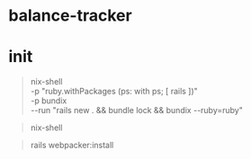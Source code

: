 # balance-tracker

# init
> nix-shell \
  -p "ruby.withPackages (ps: with ps; [ rails ])" \
  -p bundix \
  --run "rails new . && bundle lock && bundix --ruby=ruby"

> nix-shell

> rails webpacker:install

